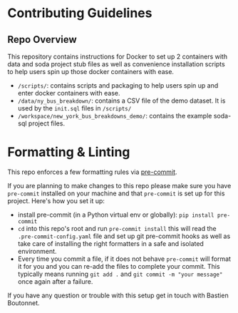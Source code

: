 # Contributing Guidelines

## Repo Overview

This repository contains instructions for Docker to set up 2 containers with data and soda project stub files as well as convenience installation scripts to help users spin up those docker containers with ease.

- `/scripts/`: contains scripts and packaging to help users spin up and enter docker containers with ease.
- `/data/ny_bus_breakdown/`: contains a CSV file of the demo dataset. It is used by the `init.sql` files in `/scripts/`
- `/workspace/new_york_bus_breakdowns_demo/`: contains the example soda-sql project files.

# Formatting & Linting

This repo enforces a few formatting rules via [pre-commit](https://pre-commit.com/).

If you are planning to make changes to this repo please make sure you have `pre-commit` installed on your machine and that `pre-commit` is set up for this project.
Here's how you set it up:

- install pre-commit (in a Python virtual env or globally): `pip install pre-commit`
- `cd` into this repo's root and run `pre-commit install` this will read the `.pre-commit-config.yaml` file and set up git pre-commit hooks as well as take care of installing the right formatters in a safe and isolated environment.
- Every time you commit a file, if it does not behave `pre-commit` will format it for you and you can re-add the files to complete your commit. This typically means running `git add .` and `git commit -m "your message"` once again after a failure.

If you have any question or trouble with this setup get in touch with Bastien Boutonnet.
